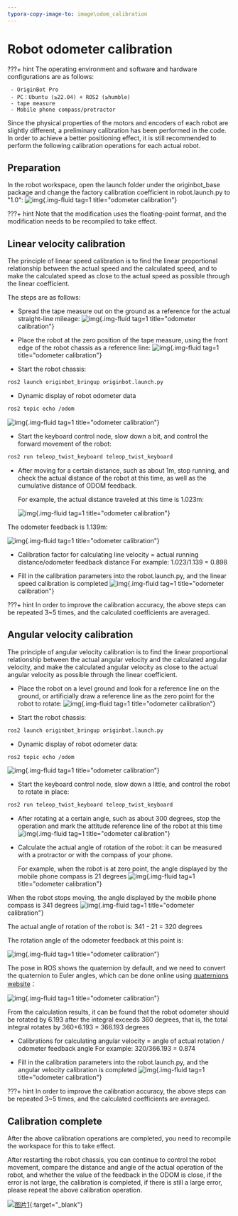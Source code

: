```yaml
---
typora-copy-image-to: image\odom_calibration
---
```


# **Robot odometer calibration**

???+ hint
    The operating environment and software and hardware configurations are as follows:
    

     - OriginBot Pro
     - PC：Ubuntu (≥22.04) + ROS2 (≥humble)
     - tape measure
     - Mobile phone compass/protractor



Since the physical properties of the motors and encoders of each robot are slightly different, a preliminary calibration has been performed in the code. In order to achieve a better positioning effect, it is still recommended to perform the following calibration operations for each actual robot.


## **Preparation**
In the robot workspace, open the launch folder under the originbot_base package and change the factory calibration coefficient in robot.launch.py ​​to "1.0":
![img](../../assets/img/odom_calibration/2022-09-02_10-29.png){.img-fluid tag=1 title="odometer calibration"}



???+ hint
    Note that the modification uses the floating-point format, and the modification needs to be recompiled to take effect.



## **Linear velocity calibration**

The principle of linear speed calibration is to find the linear proportional relationship between the actual speed and the calculated speed, and to make the calculated speed as close to the actual speed as possible through the linear coefficient.

The steps are as follows:
- Spread the tape measure out on the ground as a reference for the actual straight-line mileage:
  ![img](../../assets/img/odom_calibration/2022-08-31-1.jpg){.img-fluid tag=1 title="odometer calibration"}

  

- Place the robot at the zero position of the tape measure, using the front edge of the robot chassis as a reference line:
  ![img](../../assets/img/odom_calibration/2022-08-31-2.jpg){.img-fluid tag=1 title="odometer calibration"}

  

- Start the robot chassis:
```bash
ros2 launch originbot_bringup originbot.launch.py
```


- Dynamic display of robot odometer data

```bash
ros2 topic echo /odom
```


![img](../../assets/img/odom_calibration/2022-09-02_10-35.png){.img-fluid tag=1 title="odometer calibration"}



- Start the keyboard control node, slow down a bit, and control the forward movement of the robot:

```bash
ros2 run teleop_twist_keyboard teleop_twist_keyboard
```


- After moving for a certain distance, such as about 1m, stop running, and check the actual distance of the robot at this time, as well as the cumulative distance of ODOM feedback.

  For example, the actual distance traveled at this time is 1.023m:
  
  
  
  ![img](../../assets/img/odom_calibration/2022-08-31-8.jpg){.img-fluid tag=1 title="odometer calibration"}



The odometer feedback is 1.139m:



![img](../../assets/img/odom_calibration/2022-09-02_10-41.png){.img-fluid tag=1 title="odometer calibration"}




- Calibration factor for calculating line velocity = actual running distance/odometer feedback distance
  For example: 1.023/1.139 = 0.898

  

- Fill in the calibration parameters into the robot.launch.py, and the linear speed calibration is completed
  ![img](../../assets/img/odom_calibration/2022-09-02_10-43.png){.img-fluid tag=1 title="odometer calibration"}



???+ hint
    In order to improve the calibration accuracy, the above steps can be repeated 3~5 times, and the calculated coefficients are averaged.



## **Angular velocity calibration**

The principle of angular velocity calibration is to find the linear proportional relationship between the actual angular velocity and the calculated angular velocity, and make the calculated angular velocity as close to the actual angular velocity as possible through the linear coefficient.



- Place the robot on a level ground and look for a reference line on the ground, or artificially draw a reference line as the zero point for the robot to rotate:
![img](../../assets/img/odom_calibration/2022-08-31-3.jpg){.img-fluid tag=1 title="odometer calibration"}




- Start the robot chassis:

```bash
ros2 launch originbot_bringup originbot.launch.py
```


- Dynamic display of robot odometer data:

```bash
ros2 topic echo /odom
```

![img](../../assets/img/odom_calibration/2022-09-02_10-35.png){.img-fluid tag=1 title="odometer calibration"}


- Start the keyboard control node, slow down a little, and control the robot to rotate in place:

```bash
ros2 run teleop_twist_keyboard teleop_twist_keyboard
```


- After rotating at a certain angle, such as about 300 degrees, stop the operation and mark the attitude reference line of the robot at this time
  ![img](../../assets/img/odom_calibration/2022-08-31-4.jpg){.img-fluid tag=1 title="odometer calibration"}




- Calculate the actual angle of rotation of the robot: it can be measured with a protractor or with the compass of your phone.

  For example, when the robot is at zero point, the angle displayed by the mobile phone compass is 21 degrees
  ![img](../../assets/img/odom_calibration/2022-08-31-6.jpg){.img-fluid tag=1 title="odometer calibration"}



When the robot stops moving, the angle displayed by the mobile phone compass is 341 degrees
![img](../../assets/img/odom_calibration/2022-08-31-5.jpg){.img-fluid tag=1 title="odometer calibration"}



The actual angle of rotation of the robot is: 341 - 21 = 320 degrees



The rotation angle of the odometer feedback at this point is:



![img](../../assets/img/odom_calibration/2022-09-02_11-04.png){.img-fluid tag=1 title="odometer calibration"}



The pose in ROS shows the quaternion by default, and we need to convert the quaternion to Euler angles, which can be done online using [quaternions website](https://quaternions.online/)：


![img](../../assets/img/odom_calibration/2022-09-02_11-06.png){.img-fluid tag=1 title="odometer calibration"}



From the calculation results, it can be found that the robot odometer should be rotated by 6.193 after the integral exceeds 360 degrees, that is, the total integral rotates by 360+6.193 = 366.193 degrees




- Calibrations for calculating angular velocity = angle of actual rotation / odometer feedback angle
  For example: 320/366.193 = 0.874

  

- Fill in the calibration parameters into the robot.launch.py, and the angular velocity calibration is completed
![img](../../assets/img/odom_calibration/2022-09-02_11-09.png){.img-fluid tag=1 title="odometer calibration"}



???+ hint
    In order to improve the calibration accuracy, the above steps can be repeated 3~5 times, and the calculated coefficients are averaged.



## **Calibration complete**

After the above calibration operations are completed, you need to recompile the workspace for this to take effect.

After restarting the robot chassis, you can continue to control the robot movement, compare the distance and angle of the actual operation of the robot, and whether the value of the feedback in the ODOM is close, if the error is not large, the calibration is completed, if there is still a large error, please repeat the above calibration operation.



[![图片1](../../assets/img/footer.png)](https://www.guyuehome.com/){:target="_blank"}

